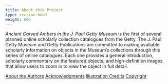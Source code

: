 ```yaml
---
title: About this Project
type: section-head
weight: 600
---
```


*Ancient Carved Ambers in the J. Paul Getty Museum* is the first of several planned online scholarly collection catalogues from the Getty. The J. Paul Getty Museum and Getty Publications are committed to making available scholarly information on objects in the Museum’s collections through this series of online catalogues. Each one provides a general introduction, scholarly commentary on the featured objects, and high-definition images that allow users to zoom in to view the object in full detail.

[About the Authors](/amber/about/authors/)
[Acknowledgments](/amber/about/acknowledgments/)
[Illustration Credits](/amber/about/rights/illustrations/)
[Copyright](/amber/about/rights/)
